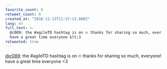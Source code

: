 ```yaml
---
favorite_count: 0
retweet_count: 0
created_at: "2018-11-13T11:37:13.000Z"
lang: en
full_text: >-
  @c089: the #agileTD hashtag is on 🔥 thanks for sharing so much, everyone!
  have a great time everyone &lt;3
retweeted: true
---
```


[@c089](https://twitter.com/c089): the #agileTD hashtag is on 🔥 thanks for
sharing so much, everyone! have a great time everyone &lt;3
